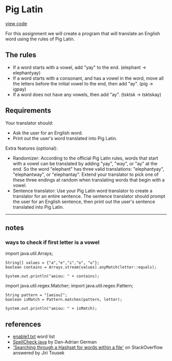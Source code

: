 # Pig Latin

[view code](src/Main.java)

For this assignment we will create a program that will translate an English word using the rules of Pig Latin.

## The rules
* If a word starts with a vowel, add "yay" to the end. (elephant -> elephantyay)
* If a word starts with a consonant, and has a vowel in the word, move all the letters before the initial vowel to the end, then add "ay". (pig -> igpay)
* If a word does not have any vowels, then add "ay". (tsktsk -> tsktskay)

## Requirements
Your translator should:

* Ask the user for an English word.
* Print out the user's word translated into Pig Latin.

Extra features (optional):

* Randomizer: According to the official Pig Latin rules, words that start with a vowel can be translated by adding "yay", "way", or "ay" at the end. So the word "elephant" has three valid translations: "elephantyay", "elephantway", or "elephantay". Extend your translator to pick one of these three endings at random when translating words that begin with a vowel.
* Sentence translator: Use your Pig Latin word translator to create a translator for an entire sentence. The sentence translator should prompt the user for an English sentence, then print out the user's sentence translated into Pig Latin.

---

## notes

### ways to check if first letter is a vowel

import java.util.Arrays;


```
String[] values = {"a","e","i","o", "u"};
boolean contains = Arrays.stream(values).anyMatch(letter::equals);

System.out.println("aeiou: " + contains);
```


import java.util.regex.Matcher;
import java.util.regex.Pattern;

```
String pattern = "[aeiou]";
boolean isMatch = Pattern.matches(pattern, letter);

System.out.println("aeiou: " + isMatch);

```


## references

* [enable1.txt](https://code.google.com/archive/p/dotnetperls-controls/downloads) word list
* [SpellCheck.java](http://silo.cs.indiana.edu:8346/c212/milestones/ch15/section_3/) by Dan-Adrian German
* ['Searching through a Hashset for words within a file'](https://stackoverflow.com/a/34091909) on StackOverflow answered by Jiri Tousek